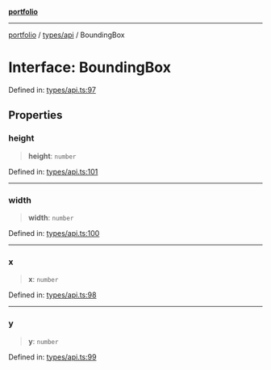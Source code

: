 [**portfolio**](../../../README.md)

***

[portfolio](../../../modules.md) / [types/api](../README.md) / BoundingBox

# Interface: BoundingBox

Defined in: [types/api.ts:97](https://github.com/tnorlund/Portfolio/blob/2979ebedf0e6284a1cb6adcf12ab3868346b9553/portfolio/types/api.ts#L97)

## Properties

### height

> **height**: `number`

Defined in: [types/api.ts:101](https://github.com/tnorlund/Portfolio/blob/2979ebedf0e6284a1cb6adcf12ab3868346b9553/portfolio/types/api.ts#L101)

***

### width

> **width**: `number`

Defined in: [types/api.ts:100](https://github.com/tnorlund/Portfolio/blob/2979ebedf0e6284a1cb6adcf12ab3868346b9553/portfolio/types/api.ts#L100)

***

### x

> **x**: `number`

Defined in: [types/api.ts:98](https://github.com/tnorlund/Portfolio/blob/2979ebedf0e6284a1cb6adcf12ab3868346b9553/portfolio/types/api.ts#L98)

***

### y

> **y**: `number`

Defined in: [types/api.ts:99](https://github.com/tnorlund/Portfolio/blob/2979ebedf0e6284a1cb6adcf12ab3868346b9553/portfolio/types/api.ts#L99)
